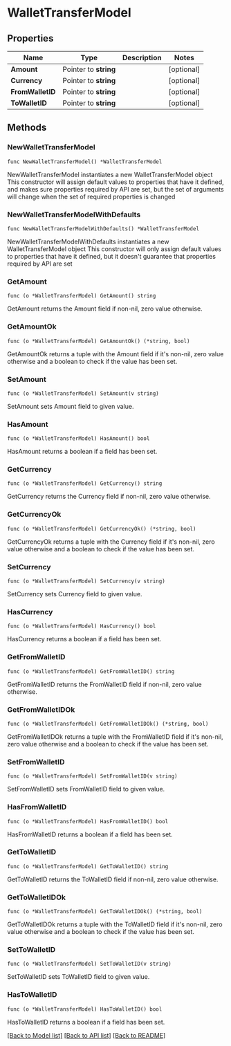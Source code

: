 # WalletTransferModel

## Properties

Name | Type | Description | Notes
------------ | ------------- | ------------- | -------------
**Amount** | Pointer to **string** |  | [optional] 
**Currency** | Pointer to **string** |  | [optional] 
**FromWalletID** | Pointer to **string** |  | [optional] 
**ToWalletID** | Pointer to **string** |  | [optional] 

## Methods

### NewWalletTransferModel

`func NewWalletTransferModel() *WalletTransferModel`

NewWalletTransferModel instantiates a new WalletTransferModel object
This constructor will assign default values to properties that have it defined,
and makes sure properties required by API are set, but the set of arguments
will change when the set of required properties is changed

### NewWalletTransferModelWithDefaults

`func NewWalletTransferModelWithDefaults() *WalletTransferModel`

NewWalletTransferModelWithDefaults instantiates a new WalletTransferModel object
This constructor will only assign default values to properties that have it defined,
but it doesn't guarantee that properties required by API are set

### GetAmount

`func (o *WalletTransferModel) GetAmount() string`

GetAmount returns the Amount field if non-nil, zero value otherwise.

### GetAmountOk

`func (o *WalletTransferModel) GetAmountOk() (*string, bool)`

GetAmountOk returns a tuple with the Amount field if it's non-nil, zero value otherwise
and a boolean to check if the value has been set.

### SetAmount

`func (o *WalletTransferModel) SetAmount(v string)`

SetAmount sets Amount field to given value.

### HasAmount

`func (o *WalletTransferModel) HasAmount() bool`

HasAmount returns a boolean if a field has been set.

### GetCurrency

`func (o *WalletTransferModel) GetCurrency() string`

GetCurrency returns the Currency field if non-nil, zero value otherwise.

### GetCurrencyOk

`func (o *WalletTransferModel) GetCurrencyOk() (*string, bool)`

GetCurrencyOk returns a tuple with the Currency field if it's non-nil, zero value otherwise
and a boolean to check if the value has been set.

### SetCurrency

`func (o *WalletTransferModel) SetCurrency(v string)`

SetCurrency sets Currency field to given value.

### HasCurrency

`func (o *WalletTransferModel) HasCurrency() bool`

HasCurrency returns a boolean if a field has been set.

### GetFromWalletID

`func (o *WalletTransferModel) GetFromWalletID() string`

GetFromWalletID returns the FromWalletID field if non-nil, zero value otherwise.

### GetFromWalletIDOk

`func (o *WalletTransferModel) GetFromWalletIDOk() (*string, bool)`

GetFromWalletIDOk returns a tuple with the FromWalletID field if it's non-nil, zero value otherwise
and a boolean to check if the value has been set.

### SetFromWalletID

`func (o *WalletTransferModel) SetFromWalletID(v string)`

SetFromWalletID sets FromWalletID field to given value.

### HasFromWalletID

`func (o *WalletTransferModel) HasFromWalletID() bool`

HasFromWalletID returns a boolean if a field has been set.

### GetToWalletID

`func (o *WalletTransferModel) GetToWalletID() string`

GetToWalletID returns the ToWalletID field if non-nil, zero value otherwise.

### GetToWalletIDOk

`func (o *WalletTransferModel) GetToWalletIDOk() (*string, bool)`

GetToWalletIDOk returns a tuple with the ToWalletID field if it's non-nil, zero value otherwise
and a boolean to check if the value has been set.

### SetToWalletID

`func (o *WalletTransferModel) SetToWalletID(v string)`

SetToWalletID sets ToWalletID field to given value.

### HasToWalletID

`func (o *WalletTransferModel) HasToWalletID() bool`

HasToWalletID returns a boolean if a field has been set.


[[Back to Model list]](../README.md#documentation-for-models) [[Back to API list]](../README.md#documentation-for-api-endpoints) [[Back to README]](../README.md)


